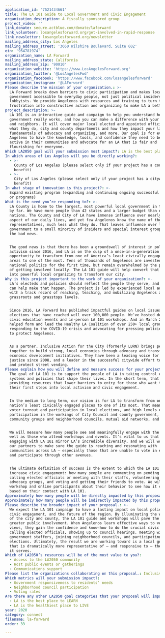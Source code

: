 ```yaml
---
application_id: '7521434661'
title: The LA 101 Guide to Local Government and Civic Engagement
organization_description: A fiscally sponsored group
project_video: ''
link_donate: secure.actblue.com/donate/laforward
link_volunteer: losangelesforward.org/get-involved-in-rapid-response
link_newsletter: losangelesforward.org/newsletter
mailing_address_city: Los Angeles
mailing_address_street: '3660 Wilshire Boulevard, Suite 602'
ein: '954781974'
organization_name: LA Forward
mailing_address_state: California
mailing_address_zip: '90010'
organization_website: 'https://www.LosAngelesForward.org'
organization_twitter: '@LosAngelesFwd'
organization_facebook: 'https://www.facebook.com/losangelesforward'
organization_instagram: '@LAForward'
Please describe the mission of your organization.: >-
  LA Forward breaks down barriers to civic participation and makes local
  government accessible to everyday people, not just political insiders and
  lobbyists. We provide Angelenos with resources and training to turn their
  frustration into constructive action and organizing to make LA a better place.
project_description: >-
  LA 101 is an interactive guide and campaign to help you understand how local
  government really works, and how you can make a difference with your friends
  and neighbors. It will cover major local elected and appointed officials and
  what they do, city and county departments and how they impact your life, the
  fundamentals of advocacy and organizing, and more. Our goal is for every
  Angeleno to have the knowledge, tools, and confidence they need to become
  active in their communities and advocate for an LA that is fair and
  flourishing for everyone.
Which LA2050 goal will your submission most impact?: LA is the best place to CONNECT
In which areas of Los Angeles will you be directly working?:
  - >-
    County of Los Angeles (please select only if your project has a countywide
    benefit)
  - >-
    City of Los Angeles (please select only if your project has a citywide
    benefit)
In what stage of innovation is this project?: >-
  Expand existing program (expanding and continuing ongoing successful projects
  or programs)
What is the need you’re responding to?: >-
  LA County is home to the largest, most powerful local government in the U.S.
  by far. We have more people than 42 states and a larger budget than over 180
  nations. The County and City of LA have immense influence over nearly every
  aspect of our daily lives, and yet few Angelenos know the name of their local
  representatives, much less what they do. That leaves influence over local
  government to a small minority of insiders and special interest groups. That’s
  the bad news.


  The good news is that there has been a groundswell of interest in politics and
  activism since 2016, and LA is on the cusp of a once-in-a-generation
  opportunity to transform from one of America’s least civically engaged metro
  areas to one of the most. Tens of thousands of Angelenos are invested in
  national politics for the first time, but remain overwhelmed by the prospect
  of getting involved locally. The LA 101 guide will help convert that energy
  into powerful local organizing to transform our city.
Why is this project important to the work of your organization?: >-
  LA’s electeds and policies should reflect the people they serve, and LA 101
  can help make that happen. The project is led by experienced local advocates
  with a track record of reaching, teaching, and mobilizing Angelenos at the
  grassroots and grasstops levels.


  Since 2016, LA Forward has published impactful guides on local issues and
  elections that have reached well over 100,000 people. We’ve hosted dozens of
  civic education events and in-person LA 101 workshops. And in March 2020, we
  helped form and lead the Healthy LA Coalition of over 250+ local groups
  responding to the COVID-19 crisis and advocating for pressing policies needed
  to protect Angelenos.


  As a partner, Inclusive Action for the City (formerly LURN) brings people
  together to build strong, local economies through advocacy and transformative
  economic development initiatives. They have been a leading voice for economic
  justice since 2008, and a leader in the successful citywide effort to legalize
  and protect street vending.
Please explain how you will define and measure success for your project.: >-
  The goal of LA 101 is to support the people of LA in taking control of the
  systems and policies that shape their lives. In the short term, that means
  providing resources that lower barriers to entry for those who want to take
  their first steps into local activism and civic engagement. 


  In the medium to long term, our vision is for LA to transform from one of the
  nation’s least civically engaged places to one of its most. That means higher
  voter turnout and participation in local elections, and high levels of
  participation in the workings of City Council and county government, in
  community groups and neighborhood councils, mutual aid networks, and more. 


  We will measure how many people see and meaningfully engage with the guide, as
  well as those who attend workshops and events. It’s vital to us that those
  engaging with LA 101 mirror LA’s incredible diversity, and we will work with
  our partners to make sure the guide is reaching and resonating with
  communities across LA — especially those that are unable to vote in elections
  and participate through other avenues.


  The ultimate definition of success is the extent to which the LA 101 guide can
  increase civic engagement: how many people are commenting on pending policies,
  calling elected officials or meeting with their staffs, volunteering with
  advocacy groups, and voting and getting their friends to vote. We will survey
  workshop and online participants about their behavior to see how it changes
  based on their contact with LA 101.
Approximately how many people will be directly impacted by this proposal?: '50000'
Approximately how many people will be indirectly impacted by this proposal?: '500000'
Please describe the broader impact of your proposal.: >-
  We expect the LA 101 campaign to have a lasting impact on local policies,
  civic engagement, and the future of the region. By illuminating the workings
  of the city and county, the LA 101 guide and workshops will pave the way for
  greater public involvement. When Angelenos learn effective ways to voice their
  views, they gain the confidence and know-how to do the crucial civic work of
  calling elected officials, showing up to council hearings, meeting with
  government staffers, joining neighborhood councils, and participating in local
  elections. Ultimately, the result we are working toward is a local government
  that is dramatically more representative of — and responsive to — the people
  it serves.
Which of LA2050’s resources will be of the most value to you?:
  - Access to the LA2050 community
  - Host public events or gatherings
  - Communications support
Please list the organizations collaborating on this proposal.: Inclusive Action for the City
Which metrics will your submission impact?:
  - Government responsiveness to residents’ needs
  - Neighborhood council participation
  - Voting rates
Are there any other LA2050 goal categories that your proposal will impact?:
  - LA is the best place to LEARN
  - LA is the healthiest place to LIVE
year: 2020
category: connect
filename: la-forward
order: 33

---
```

